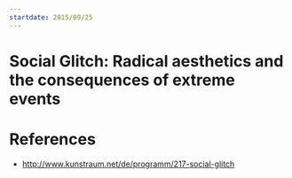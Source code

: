 ```yaml
---
startdate: 2015/09/25
---
```

# Social Glitch: Radical aesthetics and the consequences of extreme events

# References
* http://www.kunstraum.net/de/programm/217-social-glitch
